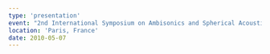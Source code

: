 ```yaml
---
type: 'presentation'
event: "2nd International Symposium on Ambisonics and Spherical Acoustics"
location: 'Paris, France'
date: 2010-05-07
---
```


